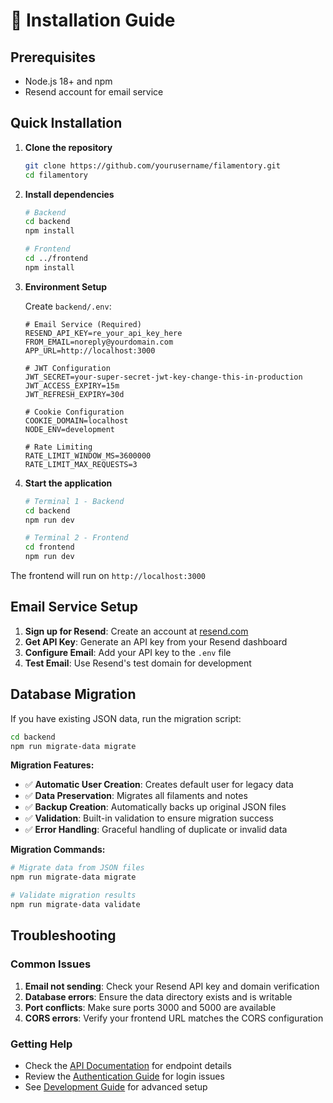 # 🚀 Installation Guide

## Prerequisites

- Node.js 18+ and npm
- Resend account for email service

## Quick Installation

1. **Clone the repository**
   ```bash
   git clone https://github.com/yourusername/filamentory.git
   cd filamentory
   ```

2. **Install dependencies**
   ```bash
   # Backend
   cd backend
   npm install

   # Frontend
   cd ../frontend
   npm install
   ```

3. **Environment Setup**
   
   Create `backend/.env`:
   ```env
   # Email Service (Required)
   RESEND_API_KEY=re_your_api_key_here
   FROM_EMAIL=noreply@yourdomain.com
   APP_URL=http://localhost:3000

   # JWT Configuration
   JWT_SECRET=your-super-secret-jwt-key-change-this-in-production
   JWT_ACCESS_EXPIRY=15m
   JWT_REFRESH_EXPIRY=30d

   # Cookie Configuration
   COOKIE_DOMAIN=localhost
   NODE_ENV=development

   # Rate Limiting
   RATE_LIMIT_WINDOW_MS=3600000
   RATE_LIMIT_MAX_REQUESTS=3
   ```

4. **Start the application**
   ```bash
   # Terminal 1 - Backend
   cd backend
   npm run dev

   # Terminal 2 - Frontend
   cd frontend
   npm run dev
   ```

The frontend will run on `http://localhost:3000`

## Email Service Setup

1. **Sign up for Resend**: Create an account at [resend.com](https://resend.com)
2. **Get API Key**: Generate an API key from your Resend dashboard
3. **Configure Email**: Add your API key to the `.env` file
4. **Test Email**: Use Resend's test domain for development

## Database Migration

If you have existing JSON data, run the migration script:

```bash
cd backend
npm run migrate-data migrate
```

**Migration Features:**
- ✅ **Automatic User Creation**: Creates default user for legacy data
- ✅ **Data Preservation**: Migrates all filaments and notes
- ✅ **Backup Creation**: Automatically backs up original JSON files
- ✅ **Validation**: Built-in validation to ensure migration success
- ✅ **Error Handling**: Graceful handling of duplicate or invalid data

**Migration Commands:**
```bash
# Migrate data from JSON files
npm run migrate-data migrate

# Validate migration results
npm run migrate-data validate
```

## Troubleshooting

### Common Issues

1. **Email not sending**: Check your Resend API key and domain verification
2. **Database errors**: Ensure the data directory exists and is writable
3. **Port conflicts**: Make sure ports 3000 and 5000 are available
4. **CORS errors**: Verify your frontend URL matches the CORS configuration

### Getting Help

- Check the [API Documentation](API.md) for endpoint details
- Review the [Authentication Guide](AUTHENTICATION.md) for login issues
- See [Development Guide](DEVELOPMENT.md) for advanced setup

